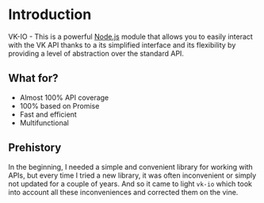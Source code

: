 # Introduction
VK-IO - This is a powerful [Node.js](https://nodejs.org) module that allows you to easily interact with the VK API thanks to a its simplified interface and its flexibility by providing a level of abstraction over the standard API.

## What for?
- Almost 100% API coverage
- 100% based on Promise
- Fast and efficient
- Multifunctional

## Prehistory
In the beginning, I needed a simple and convenient library for working with APIs, but every time I tried a new library, it was often inconvenient or simply not updated for a couple of years. And so it came to light `vk-io` which took into account all these inconveniences and corrected them on the vine.
